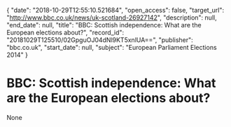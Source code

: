 {
  "date": "2018-10-29T12:55:10.521684", 
  "open_access": false, 
  "target_url": "http://www.bbc.co.uk/news/uk-scotland-26927142", 
  "description": null, 
  "end_date": null, 
  "title": "BBC:  Scottish independence: What are the European elections about?", 
  "record_id": "20181029T125510/02GpguOJ04dNl9KT5xnlUA==", 
  "publisher": "bbc.co.uk", 
  "start_date": null, 
  "subject": "European Parliament Elections 2014"
}

# BBC:  Scottish independence: What are the European elections about?

None